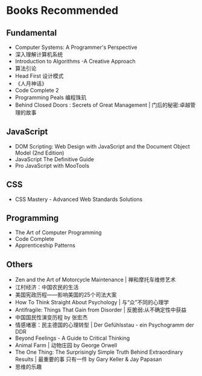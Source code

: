 Books Recommended
================

Fundamental
----------------
* Computer Systems: A Programmer's Perspective
* 深入理解计算机系统
* Introduction to Algorithms -A Creative Approach
* 算法引论
* Head First 设计模式
* 《人月神话》
* Code Complete 2
* Programming Peals 编程珠玑
* Behind Closed Doors : Secrets of Great Management | 门后的秘密:卓越管理的故事


JavaScript
----------------
* DOM Scripting: Web Design with JavaScript and the Document Object Model (2nd Edition)
* JavaScript The Definitive Guide
* Pro JavaScript with MooTools

CSS
----------------
* CSS Mastery - Advanced Web Standards Solutions

Programming
----------------
* The Art of Computer Programming
* Code Complete
* Apprenticeship Patterns

Others
----------------
* Zen and the Art of Motorcycle Maintenance | 禅和摩托车维修艺术
* 江村经济：中国农民的生活
* 美国宪政历程——影响美国的25个司法大案
* How To Think Straight About Psychology | 与“众”不同的心理学
* Antifragile: Things That Gain from Disorder | 反脆弱:从不确定性中获益
* 中国国民性演变历程 by 张宏杰
* 情感堵塞：民主德国的心理转型 | Der Gefühlsstau - ein Psychogramm der DDR
* Beyond Feelings - A Guide to Critical Thinking
* Animal Farm | 动物庄园 by George Orwell
* The One Thing: The Surprisingly Simple Truth Behind Extraordinary Results | 最重要的事 只有一件 by Gary Keller & Jay Papasan
* 思维的乐趣
